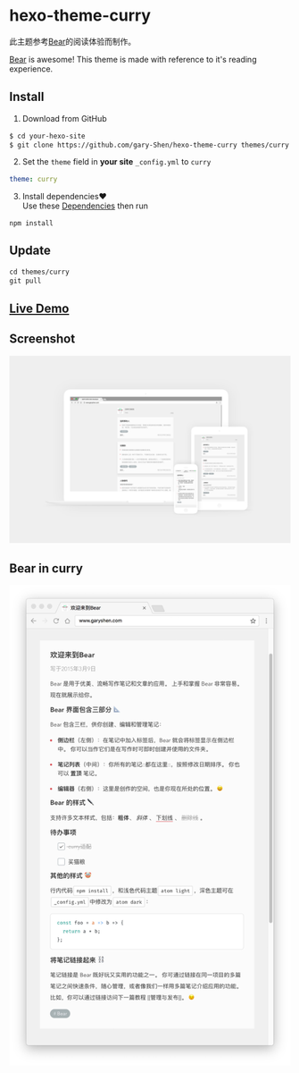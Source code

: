 # hexo-theme-curry

此主题参考[Bear](http://www.bear-writer.com/)的阅读体验而制作。

[Bear](http://www.bear-writer.com/) is awesome! This theme is made with reference to it's reading experience.

## Install

1. Download from GitHub
```shell
$ cd your-hexo-site
$ git clone https://github.com/gary-Shen/hexo-theme-curry themes/curry
```
2. Set the `theme` field in **your site** `_config.yml` to `curry`
```yml
theme: curry
```
3. Install dependencies❤️  
Use these [Dependencies](https://github.com/gary-Shen/hexo-theme-curry/blob/master/package.json#L6) then run
```
npm install
```

## Update

```shell
cd themes/curry
git pull
```

## [Live Demo](http://www.garyshen.com)

## Screenshot

![curry](screenshot.jpg)

## Bear in curry
![curry](screenshot2.jpg)
